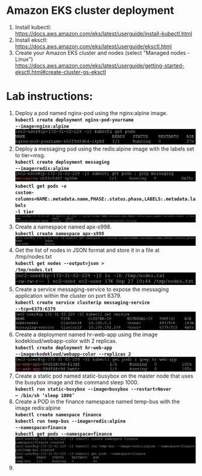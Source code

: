 # Amazon EKS cluster deployment
1. Install kubectl:  
  https://docs.aws.amazon.com/eks/latest/userguide/install-kubectl.html  
2. Install eksctl:  
  https://docs.aws.amazon.com/eks/latest/userguide/eksctl.html  
3. Create your Amazon EKS cluster and nodes (select "Managed nodes - Linux")  
  https://docs.aws.amazon.com/eks/latest/userguide/getting-started-eksctl.html#create-cluster-gs-eksctl

# Lab instructions:
1. Deploy a pod named nginx-pod using the nginx:alpine image.  
  **<code>kubectl create deployment nginx-pod-yourname --image=nginx:alpine</code>**  
  ![Alt text](https://raw.githubusercontent.com/eyalestrin/john_bryce_lab04/master/images/screenshot01.jpg)
2. Deploy a messaging pod using the redis:alpine image with the labels set to tier=msg.  
  **<code>kubectl create deployment messaging --image=redis:alpine</code>**  
  ![Alt text](https://raw.githubusercontent.com/eyalestrin/john_bryce_lab04/master/images/screenshot02.jpg)  
  **<code>kubectl get pods -o custom-columns=NAME:.metadata.name,PHASE:.status.phase,LABELS:.metadata.labels -l tier</code>**  
  ![Alt text](https://raw.githubusercontent.com/eyalestrin/john_bryce_lab04/master/images/screenshot03.jpg)
3. Create a namespace named apx-x998.  
  **<code>kubectl create namespace apx-x998</code>**  
  ![Alt text](https://raw.githubusercontent.com/eyalestrin/john_bryce_lab04/master/images/screenshot04.jpg)
4. Get the list of nodes in JSON format and store it in a file at /tmp/nodes.txt  
  **<code>kubectl get nodes --output=json > /tmp/nodes.txt</code>**  
  ![Alt text](https://raw.githubusercontent.com/eyalestrin/john_bryce_lab04/master/images/screenshot05.jpg)
5. Create a service messaging-service to expose the messaging application within the cluster on port 6379.  
  **<code>kubectl create service clusterip messaging-service --tcp=6379:6379</code>**  
  ![Alt text](https://raw.githubusercontent.com/eyalestrin/john_bryce_lab04/master/images/screenshot06.jpg)
6. Create a deployment named hr-web-app using the image kodekloud/webapp-color with 2 replicas.  
  **<code>kubectl create deployment hr-web-app --image=kodekloud/webapp-color --replicas 2</code>**  
  ![Alt text](https://raw.githubusercontent.com/eyalestrin/john_bryce_lab04/master/images/screenshot07.jpg)
7. Create a static pod named static-busybox on the master node that uses the busybox image and the command sleep 1000.  
  **<code>kubectl run static-busybox --image=busybox --restart=Never – /bin/sh ‘sleep 1000’</code>**
8. Create a POD in the finance namespace named temp-bus with the image redis:alpine  
  **<code>kubectl create namespace finance</code>**  
  **<code>kubectl run temp-bus --image=redis:alpine --namespace=finance</code>**  
  **<code>kubectl get pods --namespace=finance</code>**  
  ![Alt text](https://raw.githubusercontent.com/eyalestrin/john_bryce_lab04/master/images/screenshot08.jpg)
9. 
